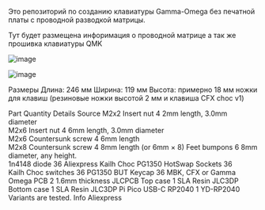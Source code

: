 Это репозиторий по созданию клавиатуры Gamma-Omega без печатной платы с проводной разводкой матрицы.

Тут будет размещена инфоримация о проводной матрице а так же прошивка клавиатуры QMK


![image](https://github.com/user-attachments/assets/a278afd7-572d-4fac-9588-156ab0657859)

![image](https://github.com/user-attachments/assets/57695cea-4f61-457b-a1b4-ab4c2db46de9)


Размеры
Длина: 246 мм
Ширина: 119 мм
Высота: примерно 18 мм
ножки для клавиш (резиновые ножки высотой 2 мм и клавиша CFX choc v1)

Part	Quantity	Details	Source
M2x2 Insert nut	4	2mm length, 3.0mm diameter	
M2x6 Insert nut	4	6mm length, 3.0mm diameter	
M2x6 Countersunk screw	4	6mm length	
M2x8 Countersunk screw	4	8mm length (or 6mm × 8)	
Feet bumpons	6	8mm diameter, any height.	
1n4148 diode	36		Aliexpress
Kailh Choc PG1350 HotSwap Sockets	36		
Kailh Choc switches	36	PG1350	BUT
Keycap	36	MBK, CFX or	
Gamma Omega PCB	2	1.6mm thickness	JLCPCB
Top case	1	SLA Resin	JLC3DP
Bottom case	1	SLA Resin	JLC3DP
Pi Pico USB-C RP2040	1	YD-RP2040 Variants are tested. Info	Aliexpress

